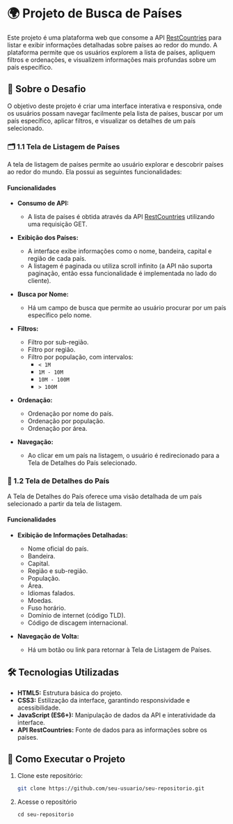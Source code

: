 # 🌍 Projeto de Busca de Países

Este projeto é uma plataforma web que consome a API [RestCountries](https://restcountries.com/v3.1/all) para listar e exibir informações detalhadas sobre países ao redor do mundo. A plataforma permite que os usuários explorem a lista de países, apliquem filtros e ordenações, e visualizem informações mais profundas sobre um país específico.

## 💯 Sobre o Desafio

O objetivo deste projeto é criar uma interface interativa e responsiva, onde os usuários possam navegar facilmente pela lista de países, buscar por um país específico, aplicar filtros, e visualizar os detalhes de um país selecionado.

### 🗂️ 1.1 Tela de Listagem de Países

A tela de listagem de países permite ao usuário explorar e descobrir países ao redor do mundo. Ela possui as seguintes funcionalidades:

#### Funcionalidades

- **Consumo de API:** 
  - A lista de países é obtida através da API [RestCountries](https://restcountries.com/v3.1/all) utilizando uma requisição GET.
  
- **Exibição dos Países:**
  - A interface exibe informações como o nome, bandeira, capital e região de cada país.
  - A listagem é paginada ou utiliza scroll infinito (a API não suporta paginação, então essa funcionalidade é implementada no lado do cliente).

- **Busca por Nome:**
  - Há um campo de busca que permite ao usuário procurar por um país específico pelo nome.

- **Filtros:**
  - Filtro por sub-região.
  - Filtro por região.
  - Filtro por população, com intervalos: 
    - `< 1M`
    - `1M - 10M`
    - `10M - 100M`
    - `> 100M`

- **Ordenação:**
  - Ordenação por nome do país.
  - Ordenação por população.
  - Ordenação por área.

- **Navegação:**
  - Ao clicar em um país na listagem, o usuário é redirecionado para a Tela de Detalhes do País selecionado.

### 🎏 1.2 Tela de Detalhes do País

A Tela de Detalhes do País oferece uma visão detalhada de um país selecionado a partir da tela de listagem.

#### Funcionalidades

- **Exibição de Informações Detalhadas:**
  - Nome oficial do país.
  - Bandeira.
  - Capital.
  - Região e sub-região.
  - População.
  - Área.
  - Idiomas falados.
  - Moedas.
  - Fuso horário.
  - Domínio de internet (código TLD).
  - Código de discagem internacional.

- **Navegação de Volta:**
  - Há um botão ou link para retornar à Tela de Listagem de Países.

## 🛠️ Tecnologias Utilizadas

- **HTML5:** Estrutura básica do projeto.
- **CSS3:** Estilização da interface, garantindo responsividade e acessibilidade.
- **JavaScript (ES6+):** Manipulação de dados da API e interatividade da interface.
- **API RestCountries:** Fonte de dados para as informações sobre os países.
  
## 🚀 Como Executar o Projeto

1. Clone este repositório:
   ```bash
   git clone https://github.com/seu-usuario/seu-repositorio.git
2. Acesse o repositório
   ```
   cd seu-repositorio
